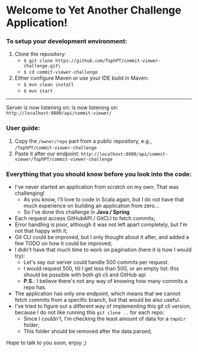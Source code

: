# Welcome to Yet Another Challenge Application!

### To setup your development environment:
1. Clone the repository:
   * `$ git clone https://github.com/TophPT/commit-viewer-challenge.git\`
   * `$ cd commit-viewer-challenge`
2. Either configure Maven or use your IDE build in Maven:
   * `$ mvn clean install`
   * `$ mvn start`
---

Server is now listening on: is now listening on: `http://localhost:8080/api/commit-viewer/`

### User guide:
1. Copy the `/owner/repo` part from a public repository, e.g., `/TophPT/commit-viewer-challenge`
2. Paste it after our endpoint: `http://localhost:8080/api/commit-viewer/TophPT/commit-viewer-challenge`

### Everything that you should know before you look into the code:
 * I've never started an application from scratch on my own: That was challenging!
   * As you know, I'll love to code in Scala again, but I do not have that much experience on building an application from zero...
   * So I've done this challenge in **Java / Spring**
 * Each request access GitHubAPI / GitCLI to fetch commits;
 * Error handling is poor, although it was not left apart completely, but I'm not that happy with it;
 * Git CLI could be improved, but I only thought about it after, and added a few TODO on how it could be improved;
 * I didn't have that much time to work on pagination (here it is how I would try):
   * Let's say our server could handle 500 commits per request.
   * I would request 500, till I get less than 500, or an empty list: this should be possible with both git cli and GitHub api
   * **P.S.**: I believe there's not any way of knowing how many commits a repo has.
 * The application has only one endpoint, which means that we cannot fetch commits from a specific branch, but that would be also useful.
 * I've tried to figure out a different way of implementing this git cli version, because I do not like running this `git clone ..` for each repo:
   * Since I couldn't, I'm checking the least amount of data for a `tmpdir` folder;
   * This folder should be removed after the data parsed;

Hope to talk to you soon, enjoy ;)
